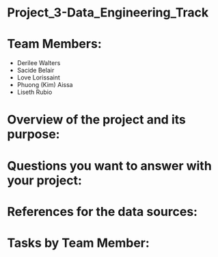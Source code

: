 # Project_3-Data_Engineering_Track

# Team Members:
- Derilee Walters
- Sacide Belair
- Love Lorissaint
- Phuong (Kim) Aissa
- Liseth Rubio 

# Overview of the project and its purpose: 

# Questions you want to answer with your project:

# References for the data sources: 

# Tasks by Team Member:
